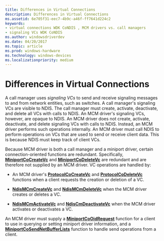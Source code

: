```yaml
---
title: Differences in Virtual Connections
description: Differences in Virtual Connections
ms.assetid: 6e705f31-eec7-4b9c-a46f-ff7641d224c2
keywords:
- virtual connections WDK CoNDIS , MCM drivers vs. call managers
- signaling VCs WDK CoNDIS
ms.author: windowsdriverdev
ms.date: 04/20/2017
ms.topic: article
ms.prod: windows-hardware
ms.technology: windows-devices
ms.localizationpriority: medium
---
```


# Differences in Virtual Connections





A call manager uses *signaling VCs* to send and receive signaling messages to and from network entities, such as switches. A call manager's signaling VCs are visible to NDIS. The call manager must create, activate, deactivate, and delete all VCs with calls to NDIS. An MCM driver's signaling VCs, however, are opaque to NDIS. An MCM driver does not create, activate, deactivate, and delete signaling VCs with calls to NDIS. Instead, an MCM driver performs such operations internally. An MCM driver must call NDIS to perform operations on VCs that are used to send or receive client data. This is because NDIS must keep track of client VCs.

Because MCM driver is both a call manager and a miniport driver, certain connection-oriented functions are redundant. Specifically, [**MiniportCoCreateVc**](https://msdn.microsoft.com/library/windows/hardware/ff559354) and [**MiniportCoDeleteVc**](https://msdn.microsoft.com/library/windows/hardware/ff559358) are redundant and are therefore not supplied by an MCM driver. VC operations are handled by:

-   An MCM driver's [**ProtocolCoCreateVc**](https://msdn.microsoft.com/library/windows/hardware/ff570252) and [**ProtocolCoDeleteVc**](https://msdn.microsoft.com/library/windows/hardware/ff570253) functions when a client requests the creation or deletion of a VC.

-   [**NdisMCmCreateVc**](https://msdn.microsoft.com/library/windows/hardware/ff562812) and [**NdisMCmDeleteVc**](https://msdn.microsoft.com/library/windows/hardware/ff562819) when the MCM driver creates or deletes a VC.

-   [**NdisMCmActivateVc**](https://msdn.microsoft.com/library/windows/hardware/ff562792) and [**NdisCmDeactivateVc**](https://msdn.microsoft.com/library/windows/hardware/ff561657) when the MCM driver activates or deactivates a VC.

An MCM driver must supply a [**MiniportCoOidRequest**](https://msdn.microsoft.com/library/windows/hardware/ff559362) function for a client to use in querying or setting miniport driver information, and a [**MiniportCoSendNetBufferLists**](https://msdn.microsoft.com/library/windows/hardware/ff559365) function to handle send operations from a client.

 

 





